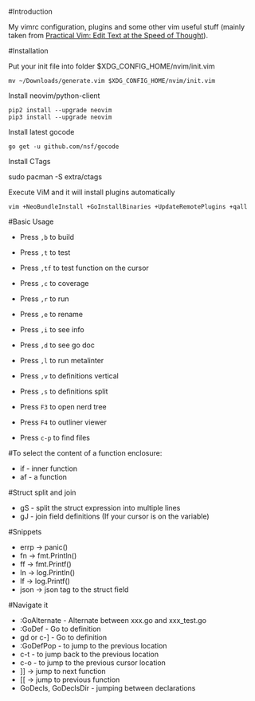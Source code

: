 #Introduction

My vimrc configuration, plugins and some other vim useful stuff (mainly taken from [Practical Vim: Edit Text at the Speed of Thought](http://pragprog.com/book/dnvim/practical-vim)).

#Installation

Put your init file into folder $XDG_CONFIG_HOME/nvim/init.vim
```
mv ~/Downloads/generate.vim $XDG_CONFIG_HOME/nvim/init.vim
```

Install neovim/python-client

```
pip2 install --upgrade neovim
pip3 install --upgrade neovim
```

Install latest gocode

```
go get -u github.com/nsf/gocode
```

Install CTags

sudo pacman -S extra/ctags


Execute ViM and it will install plugins automatically
```
vim +NeoBundleInstall +GoInstallBinaries +UpdateRemotePlugins +qall
```

#Basic Usage

- Press `,b`  to build
- Press `,t`  to test
- Press `,tf` to test function on the cursor
- Press `,c`  to coverage
- Press `,r`  to run
- Press `,e`  to rename

- Press `,i`  to see info
- Press `,d`  to see go doc
- Press `,l`  to run metalinter
- Press `,v`  to definitions vertical
- Press `,s`  to definitions split

- Press `F3`  to open nerd tree
- Press `F4`  to outliner viewer

- Press `c-p` to find files

#To select the content of a function enclosure:
- if - inner function
- af - a function

#Struct split and join
- gS - split the struct expression into multiple lines
- gJ - join field definitions (If your cursor is on the variable)

#Snippets
- errp -> panic()
- fn -> fmt.Println()
- ff -> fmt.Printf()
- ln -> log.Println()
- lf -> log.Printf()
- json -> json tag to the struct field

#Navigate it
- :GoAlternate - Alternate between xxx.go and xxx_test.go
- :GoDef - Go to definition
- gd or c-] - Go to definition
- :GoDefPop - to jump to the previous location
- c-t - to jump back to the previous location
- c-o - to jump to the previous cursor location
- ]] -> jump to next function
- [[ -> jump to previous function
- GoDecls, GoDeclsDir - jumping between declarations

